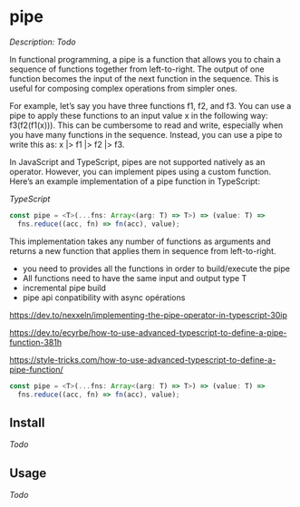 # pipe

*Description: Todo*

In functional programming, a pipe is a function that allows you to chain a sequence of functions together from left-to-right. The output of one function becomes the input of the next function in the sequence. This is useful for composing complex operations from simpler ones.

For example, let’s say you have three functions f1, f2, and f3. You can use a pipe to apply these functions to an input value x in the following way: f3(f2(f1(x))). This can be cumbersome to read and write, especially when you have many functions in the sequence. Instead, you can use a pipe to write this as: x |> f1 |> f2 |> f3.

In JavaScript and TypeScript, pipes are not supported natively as an operator. However, you can implement pipes using a custom function. Here’s an example implementation of a pipe function in TypeScript:

*TypeScript*
```typescript
const pipe = <T>(...fns: Array<(arg: T) => T>) => (value: T) =>
  fns.reduce((acc, fn) => fn(acc), value);
  ```

This implementation takes any number of functions as arguments and returns a new function that applies them in sequence from left-to-right.


- you need to provides all the functions in order to build/execute the pipe
- All functions need to have the same input and output type T
- incremental pipe build
- pipe api conpatibility with async opérations

https://dev.to/nexxeln/implementing-the-pipe-operator-in-typescript-30ip

https://dev.to/ecyrbe/how-to-use-advanced-typescript-to-define-a-pipe-function-381h

https://style-tricks.com/how-to-use-advanced-typescript-to-define-a-pipe-function/

```typescript
const pipe = <T>(...fns: Array<(arg: T) => T>) => (value: T) =>
  fns.reduce((acc, fn) => fn(acc), value);
  ```






## Install

*Todo*

## Usage

*Todo*
